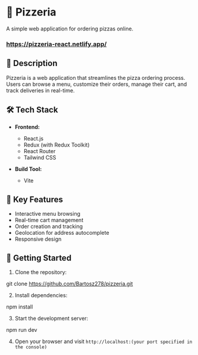# 🍕 Pizzeria

A simple web application for ordering pizzas online.
### https://pizzeria-react.netlify.app/

## 📝 Description

Pizzeria is a web application that streamlines the pizza ordering process. Users can browse a menu, customize their orders, manage their cart, and track deliveries in real-time.

## 🛠 Tech Stack

- **Frontend:**
  - React.js
  - Redux (with Redux Toolkit)
  - React Router
  - Tailwind CSS

- **Build Tool:**
  - Vite


## 🌟 Key Features

- Interactive menu browsing
- Real-time cart management
- Order creation and tracking
- Geolocation for address autocomplete
- Responsive design


## 🚀 Getting Started

1. Clone the repository:

git clone https://github.com/Bartosz278/pizzeria.git



2. Install dependencies:

npm install



3. Start the development server:

npm run dev



4. Open your browser and visit `http://localhost:(your port
specified in the console)`
